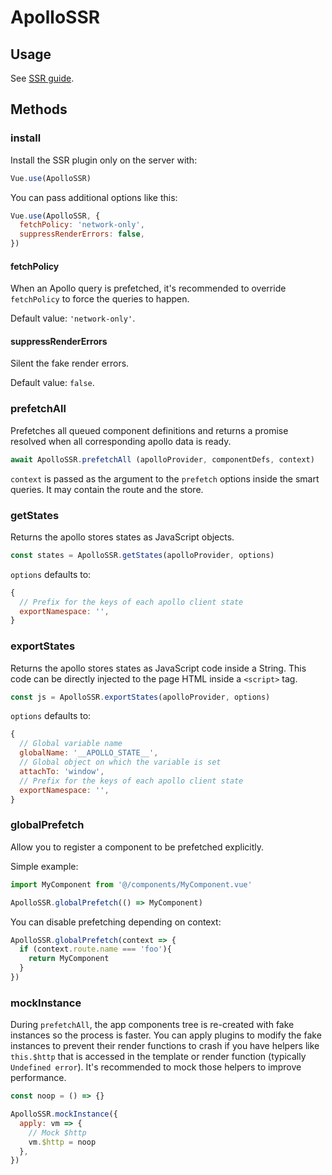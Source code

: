 # ApolloSSR

## Usage

See [SSR guide](../guide/ssr.md).

## Methods

### install

Install the SSR plugin only on the server with:

```js
Vue.use(ApolloSSR)
```

You can pass additional options like this:

```js
Vue.use(ApolloSSR, {
  fetchPolicy: 'network-only',
  suppressRenderErrors: false,
})
```

#### fetchPolicy

When an Apollo query is prefetched, it's recommended to override `fetchPolicy` to force the queries to happen.

Default value: `'network-only'`.

#### suppressRenderErrors

Silent the fake render errors.

Default value: `false`.

### prefetchAll

Prefetches all queued component definitions and returns a promise resolved when all corresponding apollo data is ready.

```js
await ApolloSSR.prefetchAll (apolloProvider, componentDefs, context)
```

`context` is passed as the argument to the `prefetch` options inside the smart queries. It may contain the route and the store.

### getStates

Returns the apollo stores states as JavaScript objects.

```js
const states = ApolloSSR.getStates(apolloProvider, options)
```

`options` defaults to:

```js
{
  // Prefix for the keys of each apollo client state
  exportNamespace: '',
}
```

### exportStates

Returns the apollo stores states as JavaScript code inside a String. This code can be directly injected to the page HTML inside a `<script>` tag.

```js
const js = ApolloSSR.exportStates(apolloProvider, options)
```

`options` defaults to:

```js
{
  // Global variable name
  globalName: '__APOLLO_STATE__',
  // Global object on which the variable is set
  attachTo: 'window',
  // Prefix for the keys of each apollo client state
  exportNamespace: '',
}
```

### globalPrefetch

Allow you to register a component to be prefetched explicitly.

Simple example:

```js
import MyComponent from '@/components/MyComponent.vue'

ApolloSSR.globalPrefetch(() => MyComponent)
```

You can disable prefetching depending on context:

```js
ApolloSSR.globalPrefetch(context => {
  if (context.route.name === 'foo'){
    return MyComponent
  }
})
```

### mockInstance

During `prefetchAll`, the app components tree is re-created with fake instances so the process is faster. You can apply plugins to modify the fake instances to prevent their render functions to crash if you have helpers like `this.$http` that is accessed in the template or render function (typically `Undefined error`). It's recommended to mock those helpers to improve performance.

```js
const noop = () => {}

ApolloSSR.mockInstance({
  apply: vm => {
    // Mock $http
    vm.$http = noop
  },
})
```
